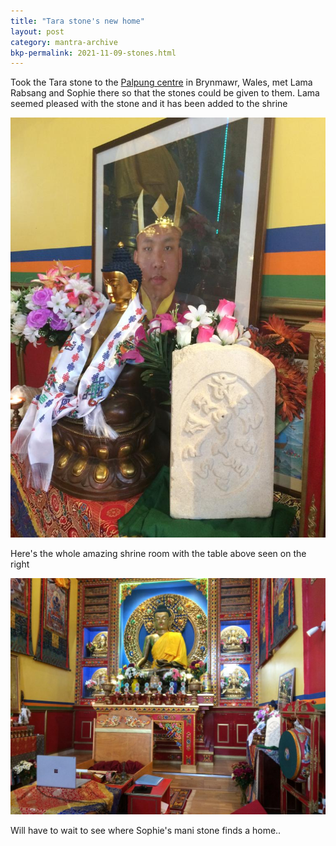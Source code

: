 ```yaml
---
title: "Tara stone's new home"
layout: post
category: mantra-archive
bkp-permalink: 2021-11-09-stones.html
---
```


Took the Tara stone to the [Palpung centre](http://palpung.org.uk/) in Brynmawr, Wales, met Lama Rabsang and Sophie there so that the stones could be given to them. Lama seemed pleased with the stone and it has been added to the shrine

![Palpung shrine](/assets/images/mani/green-tara-palpung-1.jpg)

Here's the whole amazing shrine room with the table above seen on the right

![Palpung shrine main](/assets/images/mani/green-tara-palpung-2.jpg)

Will have to wait to see where Sophie's mani stone finds a home..
